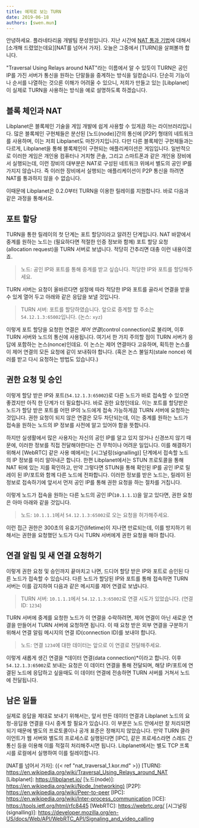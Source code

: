 ```yaml
---
title: 예제로 보는 TURN
date: 2019-06-18
authors: [swen.mun]
---
```


안녕하세요. 플라네타리움 개발팀 문성원입니다. 지난 시간에 [NAT 통과 기법]에 대해서 [소개해 드렸었는데요][NAT를 넘어서 가자]. 오늘은 그중에서 [TURN]을 살펴볼까 합니다.

"Traversal Using Relays around NAT"라는 이름에서 알 수 있듯이 TURN은 공인 IP를 가진 서버가 통신을 원하는 단말들을 중계하는 방식을 일컫습니다. 단순히 기능이나 순서를 나열하는 것으론 이해가 어려울 수 있으니, 저희가 만들고 있는 [Libplanet]이 실제로 TURN을 사용하는 방식을 예로 설명하도록 하겠습니다.

## 블록 체인과 NAT 

Libplanet은 블록체인 기술을 게임 개발에 쉽게 사용할 수 있게끔 하는 라이브러리입니다. 많은 블록체인 구현체들은 분산된 [노드(node)]간의 통신에 [P2P] 형태의 네트워크를 사용하며, 이는 저희 Libplanet도 마찬가지입니다. 다만 다른 블록체인 구현체들과는 다르게, Libplanet을 통해 블록체인이 구현되는 애플리케이션은 게임입니다. 일반적으로 이러한 게임은 개인용 컴퓨터나 거치형 콘솔, 그리고 스마트폰과 같은 개인용 장비에서 실행되는데, 이런 장비의 대부분은 NAT로 구성된 네트워크 위에서 별도의 공인 IP를 가지지 않습니다. 즉 이러한 장비에서 실행되는 애플리케이션이 P2P 통신을 하려면 NAT를 통과하지 않을 수 없습니다.
 
이때문에 Libplanet은 0.2.0부터 TURN을 이용한 릴레이를 지원합니다. 바로 다음과 같은 과정을 통해서요.


## 포트 할당

TURN을 통한 릴레이의 첫 단계는 포트 할당이라고 알려진 단계입니다. NAT 바깥에서 중계를 원하는 노드는 (필요하다면 적절한 인증 정보와 함께) 포트 할당 요청(allocation request)을 TURN 서버로 보냅니다. 적당히 간추리면 대충 이런 내용이겠죠.

> 노드: 공인 IP와 포트를 통해 중계를 받고 싶습니다. 적당한 IP와 포트를 할당해주세요.

TURN 서버는 요청이 올바르다면 설정에 따라 적당한 IP와 포트를 골라서 연결을 받을 수 있게 열어 두고 아래와 같은 응답을 보낼 것입니다.

> TURN 서버: 포트를 할당하였습니다. 앞으로 중계할 할 주소는 `54.12.1.3:65002`입니다. (논스: `xyz`)

이렇게 포트 할당을 요청한 연결은 *제어 연결*(control connection)로 불리며, 이후 TURN 서버와 노드의 통신에 사용됩니다. 여기서 한 가지 주의할 점이 TURN 서버가 응답에 포함하는 논스(nonce)인데요. 이 논스는 제어 연결마다 고유하며, 획득한 논스를 이 제어 연결의 모든 요청에 같이 보내줘야 합니다. (혹은 논스 불일치(stale nonce) 에러를 받고 다시 요청하는 방법도 있습니다.)

## 권한 요청 및 승인

이렇게 할당 받은 IP와 포트(`54.12.1.3:65002`)로 다른 노드가 바로 접속할 수 있으면 좋겠지만 아직 한 단계가 더 필요합니다. 바로 권한 요청인데요. 이는 포트를 할당받은 노드가 할당 받은 포트를 어떤 IP의 노드에게 접속 가능하게끔 TURN 서버에 요청하는 것입니다. 권한 요청이 되지 않은 연결은 모두 차단되는데, 이는 중계를 원하는 노드가 접속을 원하는 노드의 IP 정보를 사전에 알고 있어야 함을 뜻합니다. 

하지만 실생활에서 많은 사용자는 자신의 공인 IP를 알고 있지 않거나 신경쓰지 않기 때문에, 이러한 정보를 직접 전달해야한다는 건 무척이나 어려운 일입니다. 이를 해결하기 위해서 [WebRTC] 같은 사용 예에서는 [시그널링(signalling)] 단계에서 접속할 노드의 IP 정보를 미리 알아내곤 합니다. 한편 Libplanet에서는 STUN 프로토콜을 통해 NAT 뒤에 있는 지를 확인하고, 만약 그렇다면 STUN을 통해 확인된 IP를 공인 IP로 릴레이 된 IP/포트와 함께 다른 노드에 전파합니다. 이러한 정보를 받은 노드는, 릴레이 된 정보로 접속하기에 앞서서 먼저 공인 IP를 통해 권한 요청을 하는 절차를 거칩니다.

이렇게 노드가 접속을 원하는 다른 노드의 공인 IP(`10.1.1.1`)을 알고 있다면, 권한 요청은 아마 아래와 같을 것입니다.

> 노드: `10.1.1.1`에서 `54.12.1.3:65002`로 오는 요청을 허가해주세요.

이런 접근 권한은 300초의 유효기간(lifetime)이 지나면 만료되는데, 이를 방지하기 위해서는 권한을 요청했던 노드가 다시 TURN 서버에게 권한 요청을 해야 합니다.

## 연결 알림 및 새 연결 요청하기

이렇게 권한 요청 및 승인까지 끝마치고 나면, 드디어 할당 받은 IP와 포트로 승인된 다른 노드가 접속할 수 있습니다. 다른 노드가 할당된 IP와 포트를 통해 접속하면 TURN 서버는 이를 감지하여 다음과 같은 메시지를 제어 연결로 보냅니다.

> TURN 서버: `10.1.1.1`에서 `54.12.1.3:65002`로 연결 시도가 있었습니다. (연결 ID: `1234`)

TURN 서버에 중계를 요청한 노드가 이 연결을 수락하려면, 제어 연결이 아닌 새로운 연결을 만들어서 TURN 서버에 요청하면 됩니다. 이 때 요청 받은 외부 연결을 구분하기 위해서 연결 알림 메시지의 연결 ID(connection ID)를 보내야 합니다.

> 노드: 연결 `1234`에 대한 데이터는 앞으로 이 연결로 전달해주세요.

이렇게 새롭게 생긴 연결을 *데이터 연결(data connection)*이라고 합니다. 이후 `54.12.1.3:65002`로 보내는 요청은 이 데이터 연결을 통해 전달되며, 해당 IP/포트에 연결된 노드에 응답하고 싶을때도 이 데이터 연결에 전송하면 TURN 서버를 거쳐서 노드에 전달됩니다.

## 남은 일들

실제로 응답을 제대로 보내기 위해서는, 앞서 만든 데이터 연결과 Libplanet 노드의 요청-응답용 연결을 다시 중계 할 필요가 있습니다. 이 부분은 노드 안에서만 잘 처리되면 되기 때문에 별도의 프로토콜이나 공개 표준은 정해지지 않았습니다. 만약 TURN 클라이언트가 웹 서버와 별도의 프로세스로 실행된다면 [IPC], 같은 프로세스라면 스레드 간 통신 등을 이용해 이를 적절히 처리해주시면 됩니다. Libplanet에서는 별도 TCP 프록시를 로컬에서 실행하여 이를 릴레이합니다.


[NAT 통과 기법]: https://en.wikipedia.org/wiki/NAT_traversal
[NAT를 넘어서 가자]: {{< ref "nat_traversal_1.kor.md" >}}
[TURN]: https://en.wikipedia.org/wiki/Traversal_Using_Relays_around_NAT
[Libplanet]: https://libplanet.io/
[노드(node)]: https://en.wikipedia.org/wiki/Node_(networking)
[P2P]: https://en.wikipedia.org/wiki/Peer-to-peer
[IPC]: https://en.wikipedia.org/wiki/Inter-process_communication
[ICE]: https://tools.ietf.org/html/rfc8445
[WebRTC]: https://webrtc.org/
[시그널링(signalling)]: https://developer.mozilla.org/en-US/docs/Web/API/WebRTC_API/Signaling_and_video_calling
